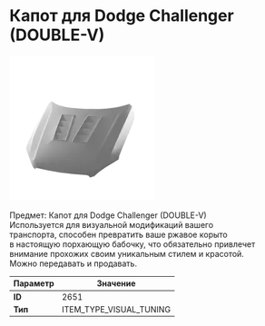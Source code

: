 # Капот для Dodge Challenger (DOUBLE-V)

![Item Image](../img/2651.webp?raw=true)

Предмет: Капот для Dodge Challenger (DOUBLE-V)<br>Используется для визуальной модификаций вашего<br>транспорта, способен превратить ваше ржавое корыто<br>в настоящую порхающую бабочку, что обязательно привлечет<br>внимание прохожих своим уникальным стилем и красотой.<br>Можно передавать и продавать.


| Параметр | Значение |
|----------|----------|
| **ID** | 2651 |
| **Тип** | ITEM_TYPE_VISUAL_TUNING |

